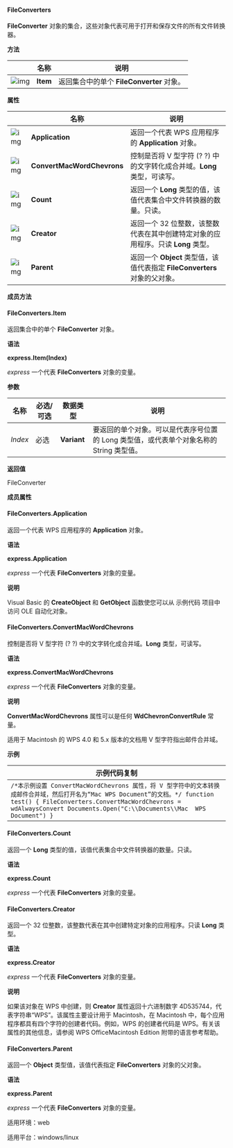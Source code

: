 #### **FileConverters**



**FileConverter** 对象的集合，这些对象代表可用于打开和保存文件的所有文件转换器。

**方法**

|                                                              | 名称     | 说明                                      |
| ------------------------------------------------------------ | -------- | ----------------------------------------- |
| ![img](https://qn.cache.wpscdn.cn/encs/doc/office_v19/gif/methods.gif) | **Item** | 返回集合中的单个 **FileConverter** 对象。 |

**属性**

|                                                              | 名称                       | 说明                                                         |
| ------------------------------------------------------------ | -------------------------- | ------------------------------------------------------------ |
| ![img](https://qn.cache.wpscdn.cn/encs/doc/office_v19/gif/properties.gif) | **Application**            | 返回一个代表 WPS 应用程序的 **Application** 对象。           |
| ![img](https://qn.cache.wpscdn.cn/encs/doc/office_v19/gif/properties.gif) | **ConvertMacWordChevrons** | 控制是否将 V 型字符 (? ?) 中的文字转化成合并域。**Long** 类型，可读写。 |
| ![img](https://qn.cache.wpscdn.cn/encs/doc/office_v19/gif/properties.gif) | **Count**                  | 返回一个 **Long** 类型的值，该值代表集合中文件转换器的数量。只读。 |
| ![img](https://qn.cache.wpscdn.cn/encs/doc/office_v19/gif/properties.gif) | **Creator**                | 返回一个 32 位整数，该整数代表在其中创建特定对象的应用程序。只读 **Long** 类型。 |
| ![img](https://qn.cache.wpscdn.cn/encs/doc/office_v19/gif/properties.gif) | **Parent**                 | 返回一个 **Object** 类型值，该值代表指定 **FileConverters** 对象的父对象。 |

**成员方法**

#### **FileConverters.Item**

返回集合中的单个 **FileConverter** 对象。

**语法**

**express.Item(Index)**

*express*   一个代表 **FileConverters** 对象的变量。

**参数**

| **名称** | **必选/可选** | **数据类型** | **说明**                                                     |
| -------- | ------------- | ------------ | ------------------------------------------------------------ |
| *Index*  | 必选          | **Variant**  | 要返回的单个对象。可以是代表序号位置的 Long 类型值，或代表单个对象名称的 String 类型值。 |

**返回值**

FileConverter

**成员属性**

#### **FileConverters.Application**

返回一个代表 WPS 应用程序的 **Application** 对象。

**语法**

**express.Application**

*express*   一个代表 **FileConverters** 对象的变量。

**说明**

Visual Basic 的 **CreateObject** 和 **GetObject** 函数使您可以从 示例代码 项目中访问 OLE 自动化对象。

#### **FileConverters.ConvertMacWordChevrons**

控制是否将 V 型字符 (? ?) 中的文字转化成合并域。**Long** 类型，可读写。

**语法**

**express.ConvertMacWordChevrons**

*express*   一个代表 **FileConverters** 对象的变量。

**说明**

**ConvertMacWordChevrons** 属性可以是任何 **WdChevronConvertRule** 常量。

适用于 Macintosh 的 WPS 4.0 和 5.x 版本的文档用 V 型字符指出邮件合并域。

**示例**

| 示例代码复制                                                 |
| ------------------------------------------------------------ |
| `/*本示例设置 ConvertMacWordChevrons 属性，将 V 型字符中的文本转换成邮件合并域，然后打开名为“Mac WPS Document”的文档。*/ function test() { FileConverters.ConvertMacWordChevrons = wdAlwaysConvert Documents.Open("C:\\Documents\\Mac  WPS Document") }` |

#### **FileConverters.Count**

返回一个 **Long** 类型的值，该值代表集合中文件转换器的数量。只读。

**语法**

**express.Count**

*express*   一个代表 **FileConverters** 对象的变量。

#### **FileConverters.Creator**

返回一个 32 位整数，该整数代表在其中创建特定对象的应用程序。只读 **Long** 类型。

**语法**

**express.Creator**

*express*   一个代表 **FileConverters** 对象的变量。

**说明**

如果该对象在 WPS 中创建，则 **Creator** 属性返回十六进制数字 4D535744，代表字符串“WPS”。该属性主要设计用于 Macintosh，在 Macintosh 中，每个应用程序都具有四个字符的创建者代码。例如，WPS 的创建者代码是 WPS。有关该属性的其他信息，请参阅 WPS OfficeMacintosh Edition 附带的语言参考帮助。

#### **FileConverters.Parent**

返回一个 **Object** 类型值，该值代表指定 **FileConverters** 对象的父对象。

**语法**

**express.Parent**

*express*   一个代表 **FileConverters** 对象的变量。

适用环境：web

适用平台：windows/linux